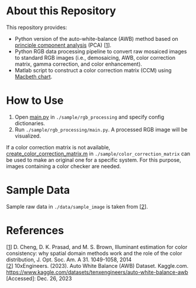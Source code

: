 # About this Repository
This repository provides:
- Python version of the auto-white-balance (AWB) method based on [principle component analysis](https://en.wikipedia.org/wiki/Principal_component_analysis) (PCA) [[1](https://opg.optica.org/josaa/abstract.cfm?uri=josaa-31-5-1049)].
- Python RGB data processing pipeline to convert raw mosaiced images to standard RGB images (i.e., demosaicing, AWB, color correction matrix, gamma correction, and color enhancement).
- Matlab script to construct a color correction matrix (CCM) using [Macbeth chart](https://en.wikipedia.org/wiki/ColorChecker).

# How to Use
1. Open [main.py](https://github.com/ksonod/pca-auto-white-balance/blob/main/sample/rgb_processing/main.py) in `./sample/rgb_processing` and specify config dictionaries.
2. Run `./sample/rgb_processing/main.py`. A processed RGB image will be visualized.

If a color correction matrix is not available, [create_color_correction_matrix.m](https://github.com/ksonod/pca-auto-white-balance/blob/main/sample/color_correction_matrix/create_color_correction_matrix.m) in `./sample/color_correction_matrix` can be used to make an original one for a specific system. For this purpose, images containing a color checker are needed.

# Sample Data
Sample raw data in `./data/sample_image` is taken from [[2](https://www.kaggle.com/datasets/tenxengineers/auto-white-balance-awb)].

# References
[[1](https://opg.optica.org/josaa/abstract.cfm?uri=josaa-31-5-1049)] D. Cheng, D. K. Prasad, and M. S. Brown, Illuminant estimation for color consistency: why spatial domain methods work and the role of the color distribution, J. Opt. Soc. Am. A 31. 1049-1058, 2014  
[[2](https://www.kaggle.com/datasets/tenxengineers/auto-white-balance-awb)] 10xEngineers. (2023). Auto White Balance (AWB) Dataset. Kaggle.com. https://www.kaggle.com/datasets/tenxengineers/auto-white-balance-awb [Accessed]: Dec. 26, 2023